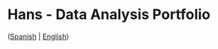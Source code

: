 # Hans - Data Analysis Portfolio 
([Spanish](https://github.com/HansAllTech/Hans_Data_Analysis_Portfolio/blob/main/Proyectos.md#tabla-de-contenido-es--en) | [English](https://github.com/HansAllTech/Hans_Data_Analysis_Portfolio/blob/main/Projects.md#table-of-content-es--en))                      
                                                          
                                                                                                                                                                                                        
                                                         
                                                                    
                                       
                         
                        
             
     
            
       
   
 
 
 
